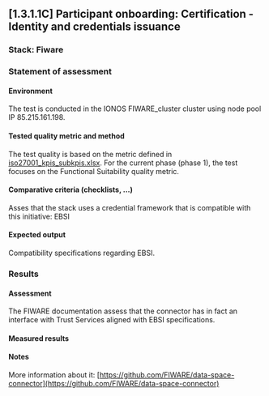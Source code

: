 ## [1.3.1.1C] Participant onboarding: Certification - Identity and credentials issuance
### Stack: Fiware

### Statement of assessment
#### Environment

The test is conducted in the IONOS FIWARE_cluster cluster using node pool IP 85.215.161.198.

#### Tested quality metric and method

The test quality is based on the metric defined in [iso27001_kpis_subkpis.xlsx](../../../../../design_decisions/background_info/iso27001_kpis_subkpis.xlsx). For the current phase (phase 1), the test focuses on the Functional Suitability quality metric.

#### Comparative criteria (checklists, ...)
Asses that the stack uses a credential framework that is compatible with this initiative: EBSI

#### Expected output
Compatibility specifications regarding EBSI.


### Results
#### Assessment
The FIWARE documentation assess that the connector has in fact an interface with Trust Services aligned with EBSI specifications.

#### Measured results


#### Notes
More information about it:  [https://github.com/FIWARE/data-space-connector](https://github.com/FIWARE/data-space-connector)
